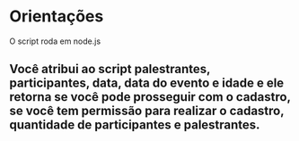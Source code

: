 # Orientações
O script roda em node.js

Você atribui ao script palestrantes, participantes, data, data do evento e idade
e ele retorna se você pode prosseguir com o cadastro, se você tem permissão para realizar o cadastro, quantidade de participantes e palestrantes.
-------------------------------------------------------------------------------------------------------------------------